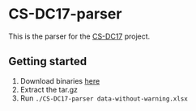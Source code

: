 # CS-DC17-parser
This is the parser for the [CS-DC17](https://github.com/MrYawe/CS-DC17) project.
## Getting started
1. Download binaries [here](https://github.com/MrYawe/CS-DC17-parser/releases/download/v1.0/CS-DC17-parser.x86_64.tar.gz)
2. Extract the tar.gz
3. Run `./CS-DC17-parser data-without-warning.xlsx`
